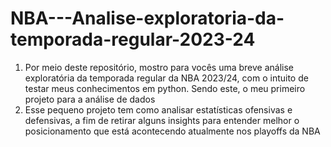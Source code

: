# NBA---Analise-exploratoria-da-temporada-regular-2023-24
1. Por meio deste repositório, mostro para vocês uma breve análise exploratória da temporada regular da NBA 2023/24, com o intuito de testar meus conhecimentos em python. Sendo este, o meu primeiro projeto para a análise de dados
2. Esse pequeno projeto tem como analisar estatísticas ofensivas e defensivas, a fim de retirar alguns insights para entender melhor o posicionamento que está acontecendo atualmente nos playoffs da NBA
